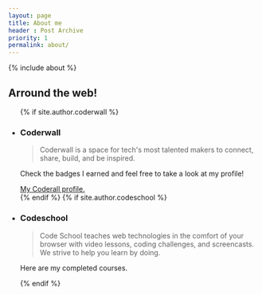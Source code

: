 ```yaml
---
layout: page
title: About me
header : Post Archive
priority: 1
permalink: about/
---
```


<section class="about">
  {% include about %}
</section>
<section class="" role="tabpanel">
  <h2>Arround the web!</h2>
  <ul class="nav nav-tabs" role="tablist">
    {% if site.author.coderwall %}
    <li id="proudify-coderwall">
      <h3>Coderwall</h3>
      <blockquote>
        <p>Coderwall is a space for tech's most talented makers to connect, share, build, and be inspired.</p>
      </blockquote>
      <p>Check the badges I earned and feel free to take a look at my profile!</p>
      <a href="https://coderwall.com/miguelos" target="_blank">My Coderall profile.</a>
    </li>
    {% endif %}
    {% if site.author.codeschool %}
    <li id="proudify-codeschool">
      <h3>Codeschool</h3>
      <blockquote>
        <p>Code School teaches web technologies in the comfort of your browser with video lessons, coding challenges, and screencasts. We strive to help you learn by doing.</p>
      </blockquote>
      <p>Here are my completed courses.</p>
    {% endif %}
  </ul>
</section>
